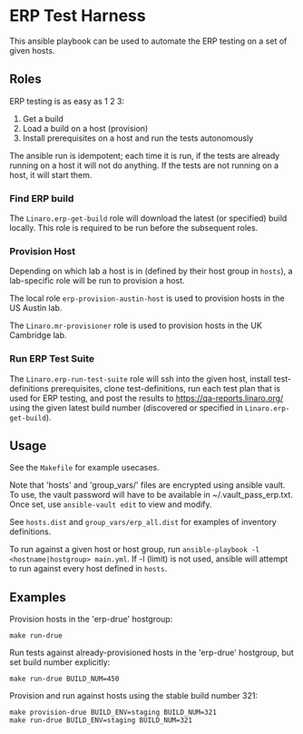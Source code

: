 # ERP Test Harness

This ansible playbook can be used to automate the ERP testing on a set of given
hosts.

## Roles

ERP testing is as easy as 1 2 3:
1. Get a build
2. Load a build on a host (provision)
3. Install prerequisites on a host and run the tests autonomously

The ansible run is idempotent; each time it is run, if the tests are already
running on a host it will not do anything. If the tests are not running on a
host, it will start them.

### Find ERP build

The `Linaro.erp-get-build` role will download the latest (or specified) build
locally. This role is required to be run before the subsequent roles.

### Provision Host

Depending on which lab a host is in (defined by their host group in `hosts`), a
lab-specific role will be run to provision a host.

The local role `erp-provision-austin-host` is used to provision hosts in the US
Austin lab.

The `Linaro.mr-provisioner` role is used to provision hosts in the UK
Cambridge lab.

### Run ERP Test Suite

The `Linaro.erp-run-test-suite` role will ssh into the given host, install
test-definitions prerequisites, clone test-definitions, run each test plan that
is used for ERP testing, and post the results to https://qa-reports.linaro.org/
using the given latest build number (discovered or specified in
`Linaro.erp-get-build`).

## Usage

See the `Makefile` for example usecases.

Note that 'hosts' and 'group_vars/' files are encrypted using ansible vault.
To use, the vault password will have to be available in ~/.vault_pass_erp.txt.
Once set, use `ansible-vault edit` to view and modify.

See `hosts.dist` and `group_vars/erp_all.dist` for examples of inventory
definitions.

To run against a given host or host group, run `ansible-playbook -l
<hostname|hostgroup> main.yml`. If -l (limit) is not used, ansible will attempt
to run against every host defined in `hosts`.

## Examples

Provision hosts in the 'erp-drue' hostgroup:

    make run-drue

Run tests against already-provisioned hosts in the 'erp-drue' hostgroup, but
set build number explicitly:

    make run-drue BUILD_NUM=450

Provision and run against hosts using the stable build number 321:

    make provision-drue BUILD_ENV=staging BUILD_NUM=321
    make run-drue BUILD_ENV=staging BUILD_NUM=321
